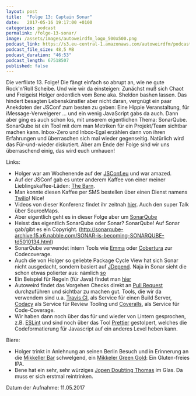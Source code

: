 ```yaml
---
layout: post
title:  "Folge 13: Captain Sonar"
date:   2017-05-16 19:17:00 +0100
categories: podcast
permalink: /folge-13-sonar/
image: /assets/images/autoweirdfm_logo_500x500.png
podcast_link: https://s3.eu-central-1.amazonaws.com/autoweirdfm/podcasts/folge-13-sonar.mp3
podcast_file_size: 48,5 MB
podcast_duration: "46:53"
podcast_length: 67518507
published: false
---
```

Die verflixte 13. Folge! Die fängt einfach so abrupt an, wie ne gute Rock'n'Roll Scheibe. Und wie wir da einsteigen: Zunächst muß sich Chaot und Freigeist Holger ordentlich vom Bene aka. Sheldon bashen lassen. Das hindert besagten Lebenskünstler aber nicht daran, vergnügt ein paar Anekdoten der JSConf zum besten zu geben: Eine Hippie Veranstaltung, für iMessage-Verweigerer ... und ein wenig JavaScript gabs da auch.
Dann aber ging es auch schon los, mit unserem eigentlichen Thema: SonarQube. SonarQube ist ein Tool mit dem man Metriken für ein Projekt/Team sichtbar machen kann. Inbox-Zero und Inbox-Egal erzählen dann von ihren Erfahrungen und überraschen sich mal wieder gegenseitig. Natürlich wird das Für-und-wieder diskutiert. Aber am Ende der Folge sind wir uns überraschend einig, das wird euch umhauen!

Links:

- Holger war am Wochenende auf der [JSConf.eu](http://www.jsconf.eu) und war amazed.
- Auf der JSConf gab es unter anderem Kaffee von einer meiner Lieblingskaffee-Läden: [The Barn](https://thebarn.de/).
- Man konnte diesen Kaffee per SMS bestellen über einen Dienst namens [Twilio](https://www.twilio.com/)! Nice!
- Videos von dieser Konferenz findet ihr zeitnah [hier](https://www.youtube.com/user/jsconfeu/featured). Auch den super Talk über SourceMaps.
- Aber eigentlich geht es in dieser Folge aber um [SonarQube](https://www.sonarqube.org/)
- Heisst das eigentlich SonarQube oder Sonar? SonarQube! Auf Sonar gab/gibt es ein Copyright. (http://sonarqube-archive.15.x6.nabble.com/SONAR-is-becoming-SONARQUBE-td5010134.html)
- SonarQube verwendet intern Tools wie [Emma](http://emma.sourceforge.net/) oder [Cobertura](http://cobertura.github.io/cobertura/) zur Codecoverage.
- Auch die von Holger so geliebte Package Cycle View hat sich Sonar nicht ausgedacht, sondern basiert auf [JDepend](https://github.com/clarkware/jdepend). Naja in Sonar sieht die schon etwas polierter aus: nämlich [so]( https://blog.sonarsource.com/fight-back-design-erosion-by-breaking-cycles-with-sonar/)
- Ein Beispiel für Regeln (für Java) findet man [hier](https://www.sonarsource.com/why-us/products/codeanalyzers/sonarjava/rules.html)
- Autoweird findet das Vorgehen Checks direkt an [Pull Request](https://help.github.com/articles/about-pull-requests/) durchzuführen und sichtbar zu machen gut. Tools, die wir da verwendem sind u.a. [Travis CI](https://travis-ci.org/), als Service für einen Build Server, [Codacy](https://www.codacy.com/) als Service für Review Tooling und [Coveralls](https://coveralls.io/), als Service für Code-Coverage.
- Wir haben dann noch über das für und wieder von Lintern gesprochen, z.B. [ESLint](http://eslint.org/) und sind noch über das Tool [Prettier](https://github.com/prettier/prettier) gestolpert, welches die Codeformatierung für Javascript auf ein anderes Level heben kann.

Biere:

- Holger trinkt in Anlehnung an seinen Berlin Besuch und in Erinnerung an die [Mikkeller Bar](http://mikkeller.dk/location/mikkeller-berlin/) schwelgend, ein [Mikkeler Green Gold](https://untappd.com/b/mikkeller-green-gold/10137): Ein Gluten-freies IPA.
- Bene hat ein sehr, sehr würziges [Jopen Doubting Thomas](https://untappd.com/b/jopen-ongelovige-thomas/51244) im Glas. Da muss er sich erstmal reintrinken.

Datum der Aufnahme: 11.05.2017
